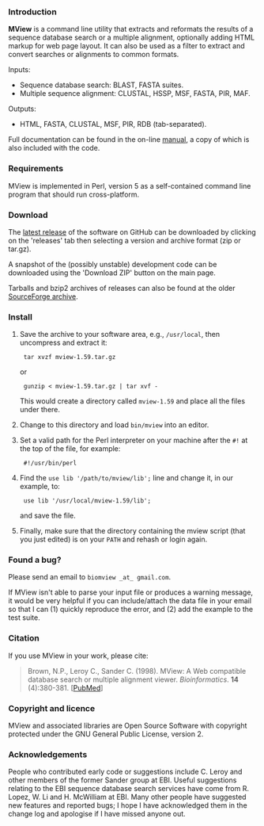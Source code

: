 ### Introduction

**MView** is a command line utility that extracts and reformats the results of
a sequence database search or a multiple alignment, optionally adding HTML
markup for web page layout. It can also be used as a filter to extract and
convert searches or alignments to common formats.

Inputs:

- Sequence database search: BLAST, FASTA suites.
- Multiple sequence alignment: CLUSTAL, HSSP, MSF, FASTA, PIR, MAF.

Outputs:

- HTML, FASTA, CLUSTAL, MSF, PIR, RDB (tab-separated).

Full documentation can be found in the on-line
[manual](https://desmid.github.io/mview/ "MView manual"), a copy of which is
also included with the code.


### Requirements

MView is implemented in Perl, version 5 as a self-contained command line
program that should run cross-platform. 


### Download

The [latest release](https://github.com/desmid/mview "MView at GitHub") of the
software on GitHub can be downloaded by clicking on the 'releases' tab then
selecting a version and archive format (zip or tar.gz).

A snapshot of the (possibly unstable) development code can be downloaded using
the 'Download ZIP' button on the main page.

Tarballs and bzip2 archives of releases can also be found at the older
[SourceForge archive](http://sourceforge.net/projects/bio-mview/ "MView at
SourceForge").


### Install

1. Save the archive to your software area, e.g., `/usr/local`, then uncompress
   and extract it:

        tar xvzf mview-1.59.tar.gz

   or

        gunzip < mview-1.59.tar.gz | tar xvf -

   This would create a directory called `mview-1.59` and place all the files
   under there.

2. Change to this directory and load `bin/mview` into an editor.

3. Set a valid path for the Perl interpreter on your machine after the ``#!``
   at the top of the file, for example:

        #!/usr/bin/perl

4. Find the `use lib '/path/to/mview/lib';` line and change it, in our
   example, to:

        use lib '/usr/local/mview-1.59/lib';

   and save the file.

5. Finally, make sure that the directory containing the mview script (that you
   just edited) is on your `PATH` and rehash or login again.


### Found a bug?

Please send an email to `biomview _at_ gmail.com`.

If MView isn't able to parse your input file or produces a warning message, it
would be very helpful if you can include/attach the data file in your email so
that I can (1) quickly reproduce the error, and (2) add the example to the
test suite.


### Citation

If you use MView in your work, please cite:

> Brown, N.P., Leroy C., Sander C. (1998). MView: A Web compatible database
> search or multiple alignment viewer. *Bioinformatics*. **14** (4):380-381.
> [[PubMed](http://www.ncbi.nlm.nih.gov/pubmed/9632837 "PubMed link")]


### Copyright and licence

MView and associated libraries are Open Source Software with copyright
protected under the GNU General Public License, version 2.


### Acknowledgements

People who contributed early code or suggestions include C. Leroy and other
members of the former Sander group at EBI. Useful suggestions relating to the
EBI sequence database search services have come from R. Lopez, W. Li and
H. McWilliam at EBI. Many other people have suggested new features and
reported bugs; I hope I have acknowledged them in the change log and apologise
if I have missed anyone out.
